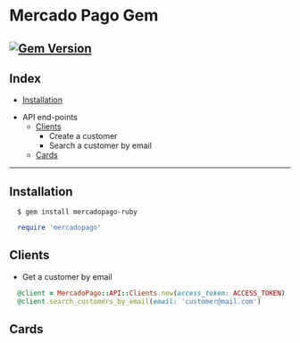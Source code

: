 # Mercado Pago Gem
[![Gem Version](https://badge.fury.io/rb/mercadopago-ruby.svg)](https://badge.fury.io/rb/mercadopago-ruby)
-----
## Index
  - [Installation](#installation)
  * API end-points
    - [Clients](#clients)
      * Create a customer
      * Search a customer by email
    - [Cards](#cards)
------

## Installation
```
  $ gem install mercadopago-ruby
```
    
```ruby
  require 'mercadopago'
```
## Clients
  - Get a customer by email
  ```ruby
    @client = MercadoPago::API::Clients.new(access_token: ACCESS_TOKEN)
    @client.search_customers_by_email(email: 'customer@mail.com')
  ``` 
## Cards
